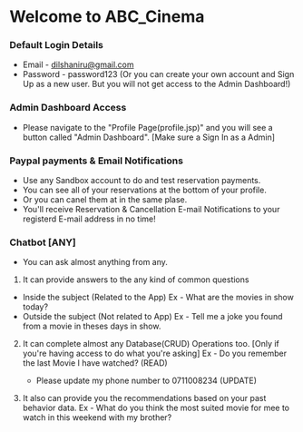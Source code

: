 # Welcome to ABC_Cinema

### Default Login Details
- Email     - dilshaniru@gmail.com
- Password  - password123
(Or you can create your own account and Sign Up as a new user. But you will not get access to the Admin Dashboard!)


### Admin Dashboard Access
- Please navigate to the "Profile Page(profile.jsp)" and you will see a button called "Admin Dashboard".
[Make sure a Sign In as a Admin]


### Paypal payments & Email Notifications
- Use any Sandbox account to do and test reservation payments.
- You can see all of your reservations at the bottom of your profile.
- Or you can canel them at in the same plase.
- You'll receive Reservation & Cancellation E-mail Notifications to your registerd E-mail address in no time!


### Chatbot [ANY]
- You can ask almost anything from any.

1) It can provide answers to the any kind of common questions
  - Inside the subject (Related to the App)
    Ex - What are the movies in show today?
  - Outside the subject (Not related to App)
    Ex - Tell me a joke you found from a movie in theses days in show.

2) It can complete almost any Database(CRUD) Operations too. [Only if you're having access to do what you're asking]
   Ex - Do you remember the last Movie I have watched? (READ)
      - Please update my phone number to 0711008234 (UPDATE)

3) It also can provide you the recommendations based on your past behavior data.
   Ex - What do you think the most suited movie for mee to watch in this weekend with my brother?
  
